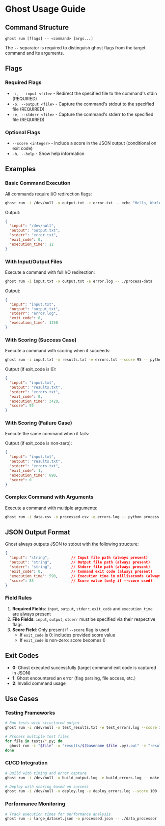 # Ghost Usage Guide

## Command Structure

```
ghost run [flags] -- <command> [args...]
```

The `--` separator is required to distinguish ghost flags from the target command and its arguments.

## Flags

### Required Flags

- `-i, --input <file>` - Redirect the specified file to the command's stdin (REQUIRED)
- `-o, --output <file>` - Capture the command's stdout to the specified file (REQUIRED)
- `-e, --stderr <file>` - Capture the command's stderr to the specified file (REQUIRED)

### Optional Flags

- `--score <integer>` - Include a score in the JSON output (conditional on exit code)
- `-h, --help` - Show help information

## Examples

### Basic Command Execution

All commands require I/O redirection flags:

```bash
ghost run -i /dev/null -o output.txt -e error.txt -- echo "Hello, World!"
```

Output:
```json
{
  "input": "/dev/null",
  "output": "output.txt",
  "stderr": "error.txt",
  "exit_code": 0,
  "execution_time": 12
}
```

### With Input/Output Files

Execute a command with full I/O redirection:

```bash
ghost run -i input.txt -o output.txt -e error.log -- ./process-data
```

Output:
```json
{
  "input": "input.txt",
  "output": "output.txt",
  "stderr": "error.log", 
  "exit_code": 0,
  "execution_time": 1250
}
```

### With Scoring (Success Case)

Execute a command with scoring when it succeeds:

```bash
ghost run -i input.txt -o results.txt -e errors.txt --score 95 -- python test_suite.py
```

Output (if exit_code is 0):
```json
{
  "input": "input.txt",
  "output": "results.txt",
  "stderr": "errors.txt",
  "exit_code": 0, 
  "execution_time": 3420,
  "score": 95
}
```

### With Scoring (Failure Case)

Execute the same command when it fails:

Output (if exit_code is non-zero):
```json
{
  "input": "input.txt",
  "output": "results.txt",
  "stderr": "errors.txt",
  "exit_code": 1,
  "execution_time": 890,
  "score": 0
}
```

### Complex Command with Arguments

Execute a command with multiple arguments:

```bash
ghost run -i data.csv -o processed.csv -e errors.log -- python process.py --format csv --verbose
```

## JSON Output Format

Ghost always outputs JSON to stdout with the following structure:

```json
{
  "input": "string",          // Input file path (always present)
  "output": "string",         // Output file path (always present)  
  "stderr": "string",         // Stderr file path (always present)
  "exit_code": 0,             // Command exit code (always present)
  "execution_time": 590,      // Execution time in milliseconds (always present)
  "score": 85                 // Score value (only if --score used)
}
```

### Field Rules

1. **Required Fields**: `input`, `output`, `stderr`, `exit_code` and `execution_time` are always present
2. **File Fields**: `input`, `output`, `stderr` must be specified via their respective flags
3. **Score Field**: Only present if `--score` flag is used
   - If `exit_code` is 0: includes provided score value
   - If `exit_code` is non-zero: score becomes 0

## Exit Codes

- **0**: Ghost executed successfully (target command exit code is captured in JSON)
- **1**: Ghost encountered an error (flag parsing, file access, etc.)
- **2**: Invalid command usage

## Use Cases

### Testing Frameworks

```bash
# Run tests with structured output
ghost run -i /dev/null -o test_results.txt -e test_errors.log --score 100 -- npm test

# Process multiple test files
for file in tests/*.py; do
  ghost run -i "$file" -o "results/$(basename $file .py).out" -e "results/$(basename $file .py).err" -- python test_runner.py
done
```

### CI/CD Integration

```bash
# Build with timing and error capture
ghost run -i /dev/null -o build_output.log -e build_errors.log -- make build

# Deploy with scoring based on success
ghost run -i /dev/null -o deploy.log -e deploy_errors.log --score 100 -- ./deploy.sh production
```

### Performance Monitoring

```bash
# Track execution times for performance analysis
ghost run -i large_dataset.json -o processed.json -- ./data_processor
```